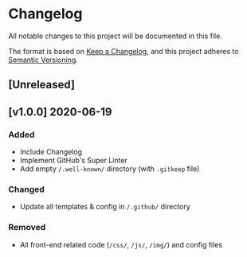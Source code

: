 # Changelog
All notable changes to this project will be documented in this file.

The format is based on [Keep a Changelog](https://keepachangelog.com/en/1.0.0/),
and this project adheres to [Semantic Versioning](https://semver.org/spec/v2.0.0.html).

## [Unreleased]

## [v1.0.0] 2020-06-19

### Added
- Include Changelog
- Implement GitHub's Super Linter
- Add empty `/.well-known/` directory (with `.gitkeep` file)

### Changed
- Update all templates & config in `/.github/` directory

### Removed
- All front-end related code (`/css/`, `/js/`, `/img/`) and config files
